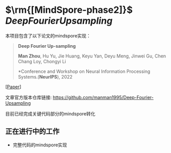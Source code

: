 

# $\rm{[MindSpore-phase2]}$ $Deep Fourier Upsampling$

本项目包含了以下论文的mindspore实现：

> **Deep Fourier Up-sampling**
>
> **Man Zhou**, Hu Yu, Jie Huang, Keyu Yan, Deyu Meng, Jinwei Gu, Chen Chang Loy, Chongyi Li
>
> *Conference and Workshop on Neural Information Processing Systems.(**NeurIPS**), 2022

[[Paper](https://openreview.net/pdf?id=NIrbtCdxfBl)]

文章官方版本仓库链接:  https://github.com/manman1995/Deep-Fourier-Upsampling



目前已经完成关键代码部分的mindspore转化



## 正在进行中的工作

-  完整代码的mindspore实现
